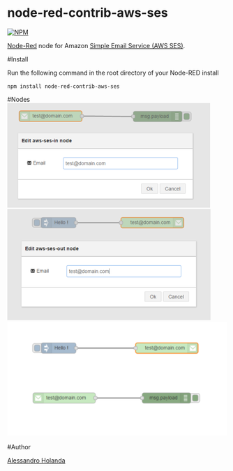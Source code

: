 node-red-contrib-aws-ses
========================

[![NPM](https://nodei.co/npm/node-red-contrib-aws-ses.png)](https://nodei.co/npm/node-red-contrib-aws-ses/)

[Node-Red][1] node for Amazon [Simple Email Service (AWS SES)][2].

#Install

Run the following command in the root directory of your Node-RED install

    npm install node-red-contrib-aws-ses

#Nodes
![alt tag](https://raw.githubusercontent.com/alessandro-holanda/node-red-contrib-aws-ses/master/aws-ses-in.png)
![alt tag](https://raw.githubusercontent.com/alessandro-holanda/node-red-contrib-aws-ses/master/aws-ses-out.png)
![alt tag](https://raw.githubusercontent.com/alessandro-holanda/node-red-contrib-aws-ses/master/aws-ses-flow.png)

#Author

[Alessandro Holanda][3]


[1]:http://nodered.org
[2]:http://aws.amazon.com/ses/
[3]:https://github.com/alessandro-holanda